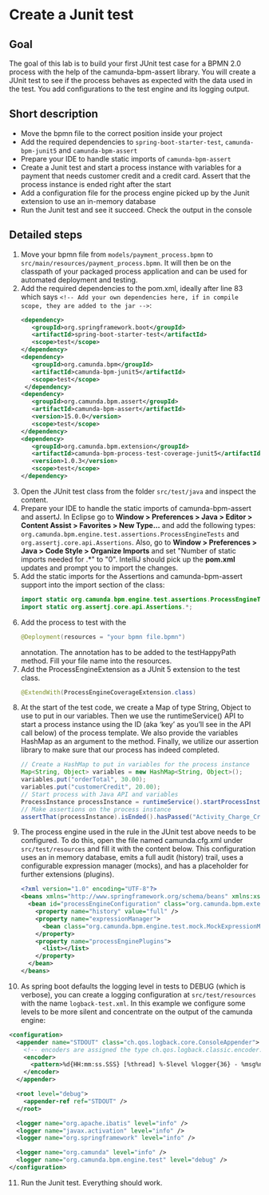 # Create a Junit test

## Goal

The goal of this lab is to build your first JUnit test case for a BPMN 2.0 process with the help of the camunda-bpm-assert library. You will create a JUnit test to see if the process behaves as expected with the data used in the test. You add configurations to the test engine and its logging output.

## Short description

* Move the bpmn file to the correct position inside your project
* Add the required dependencies to `spring-boot-starter-test`, `camunda-bpm-junit5` and `camunda-bpm-assert`
* Prepare your IDE to handle static imports of `camunda-bpm-assert`
* Create a Junit test and start a process instance with variables for a payment that needs customer credit and a credit card. Assert that the process instance is ended right after the start
* Add a configuration file for the process engine picked up by the Junit extension to use an in-memory database
* Run the Junit test and see it succeed. Check the output in the console

## Detailed steps

1. Move your bpmn file from `models/payment_process.bpmn` to `src/main/resources/payment_process.bpmn`. It will then be on the classpath of your packaged process application and can be used for automated deployment and testing.
2. Add the required dependencies to the pom.xml, ideally after line 83 which says `<!-- Add your own dependencies here, if in compile scope, they are added to the jar -->`:
   ```xml
   <dependency>
      <groupId>org.springframework.boot</groupId>
      <artifactId>spring-boot-starter-test</artifactId>
      <scope>test</scope>
   </dependency>
   <dependency>
      <groupId>org.camunda.bpm</groupId>
      <artifactId>camunda-bpm-junit5</artifactId>
      <scope>test</scope>
    </dependency>
   <dependency>
      <groupId>org.camunda.bpm.assert</groupId>
      <artifactId>camunda-bpm-assert</artifactId>
      <version>15.0.0</version>
      <scope>test</scope>
   </dependency>
   <dependency>
      <groupId>org.camunda.bpm.extension</groupId>
      <artifactId>camunda-bpm-process-test-coverage-junit5</artifactId>
      <version>1.0.3</version>
      <scope>test</scope>
   </dependency>
   ```
3. Open the JUnit test class from the folder `src/test/java` and inspect the content.
4. Prepare your IDE to handle the static imports of camunda-bpm-assert and assertJ. In Eclipse go to **Window > Preferences > Java > Editor > Content Assist > Favorites > New Type...** and add the following types: `org.camunda.bpm.engine.test.assertions.ProcessEngineTests` and `org.assertj.core.api.Assertions`. Also, go to **Window > Preferences > Java > Code Style > Organize Imports** and set "Number of static imports needed for .\*" to "0". IntelliJ should pick up the **pom.xml** updates and prompt you to import the changes.
5. Add the static imports for the Assertions and camunda-bpm-assert support into the import section of the class:
   ```java
   import static org.camunda.bpm.engine.test.assertions.ProcessEngineTests.*;
   import static org.assertj.core.api.Assertions.*;
   ```
6. Add the process to test with the
   ```java
   @Deployment(resources = "your bpmn file.bpmn")
   ```
   annotation. The annotation has to be added to the testHappyPath method. Fill your file name into the resources.
7. Add the ProcessEngineExtension as a JUnit 5 extension to the test class.
   ```java
   @ExtendWith(ProcessEngineCoverageExtension.class)
   ```
8. At the start of the test code, we create a Map of type String, Object to use to put in our variables. Then we use the runtimeService() API to start a process instance using the ID (aka ‘key’ as you’ll see in the API call below) of the process template. We also provide the variables HashMap as an argument to the method. Finally, we utilize our assertion library to make sure that our process has indeed completed.
   ```java
   // Create a HashMap to put in variables for the process instance
   Map<String, Object> variables = new HashMap<String, Object>();
   variables.put("orderTotal", 30.00);
   variables.put("customerCredit", 20.00);
   // Start process with Java API and variables
   ProcessInstance processInstance = runtimeService().startProcessInstanceByKey("PaymentProcess", variables);
   // Make assertions on the process instance
   assertThat(processInstance).isEnded().hasPassed("Activity_Charge_Credit_Card");
   ```
9. The process engine used in the rule in the JUnit test above needs to be configured. To do this, open the file named camunda.cfg.xml under `src/test/resources` and fill it with the content below. This configuration uses an in memory database, emits a full audit (history) trail, uses a configurable expression manager (mocks), and has a placeholder for further extensions (plugins).
   ```xml
   <?xml version="1.0" encoding="UTF-8"?>
   <beans xmlns="http://www.springframework.org/schema/beans" xmlns:xsi="http://www.w3.org/2001/XMLSchema-instance" xsi:schemaLocation="http://www.springframework.org/schema/beans http://www.springframework.org/schema/beans/spring-beans.xsd">
     <bean id="processEngineConfiguration" class="org.camunda.bpm.extension.process_test_coverage.engine.ProcessCoverageInMemProcessEngineConfiguration">
       <property name="history" value="full" />
       <property name="expressionManager">
         <bean class="org.camunda.bpm.engine.test.mock.MockExpressionManager"/>
       </property>
       <property name="processEnginePlugins">
         <list></list>
       </property>
     </bean>
   </beans>
   ```
10. As spring boot defaults the logging level in tests to DEBUG (which is verbose), you can create a logging configuration at `src/test/resources` with the name `logback-test.xml`. In this example we configure some levels to be more silent and concentrate on the output of the camunda engine:
   ```xml
   <configuration>
     <appender name="STDOUT" class="ch.qos.logback.core.ConsoleAppender">
       <!-- encoders are assigned the type ch.qos.logback.classic.encoder.PatternLayoutEncoder by default -->
       <encoder>
         <pattern>%d{HH:mm:ss.SSS} [%thread] %-5level %logger{36} - %msg%n</pattern>
       </encoder>
     </appender>

     <root level="debug">
       <appender-ref ref="STDOUT" />
     </root>

     <logger name="org.apache.ibatis" level="info" />
     <logger name="javax.activation" level="info" />
     <logger name="org.springframework" level="info" />

     <logger name="org.camunda" level="info" />
     <logger name="org.camunda.bpm.engine.test" level="debug" />
   </configuration>
   ```
11. Run the Junit test. Everything should work.

